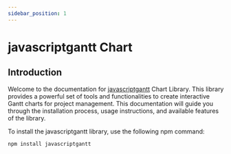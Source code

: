 ```yaml
---
sidebar_position: 1
---
```


# javascriptgantt Chart

## Introduction

Welcome to the documentation for [javascriptgantt](https://sunilsolankiji.github.io/javascriptgantt/) Chart Library. This library provides a powerful set of tools and functionalities to create interactive Gantt charts for project management. This documentation will guide you through the installation process, usage instructions, and available features of the library.

To install the javascriptgantt library, use the following npm command:

```bash title="Install javascriptgantt"
npm install javascriptgantt
```
